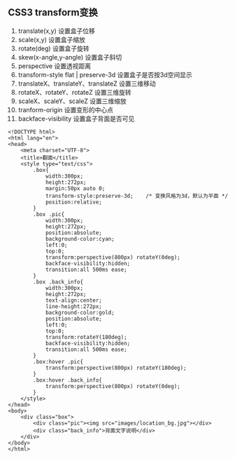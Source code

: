 ## CSS3 transform变换

1. translate\(x,y\) 设置盒子位移
2. scale\(x,y\) 设置盒子缩放
3. rotate\(deg\) 设置盒子旋转
4. skew\(x-angle,y-angle\) 设置盒子斜切
5. perspective 设置透视距离
6. transform-style flat \| preserve-3d 设置盒子是否按3d空间显示
7. translateX、translateY、translateZ 设置三维移动
8. rotateX、rotateY、rotateZ 设置三维旋转
9. scaleX、scaleY、scaleZ 设置三维缩放
10. tranform-origin 设置变形的中心点
11. backface-visibility 设置盒子背面是否可见

```
<!DOCTYPE html>
<html lang="en">
<head>
    <meta charset="UTF-8">
    <title>翻面</title>
    <style type="text/css">
        .box{
            width:300px;
            height:272px;
            margin:50px auto 0;
            transform-style:preserve-3d;    /* 变换风格为3d，默认为平面 */
            position:relative;            
        }
        .box .pic{
            width:300px;
            height:272px;
            position:absolute;
            background-color:cyan;
            left:0;
            top:0;
            transform:perspective(800px) rotateY(0deg);
            backface-visibility:hidden;
            transition:all 500ms ease;
        }
        .box .back_info{
            width:300px;
            height:272px;
            text-align:center;
            line-height:272px;
            background-color:gold;
            position:absolute;
            left:0;
            top:0;
            transform:rotateY(180deg);
            backface-visibility:hidden;
            transition:all 500ms ease;            
        }
        .box:hover .pic{
            transform:perspective(800px) rotateY(180deg);
        }
        .box:hover .back_info{
            transform:perspective(800px) rotateY(0deg);
        }
    </style>
</head>
<body>
    <div class="box">        
        <div class="pic"><img src="images/location_bg.jpg"></div>
        <div class="back_info">背面文字说明</div>
    </div>
</body>
</html>
```



